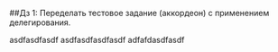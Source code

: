 ##Дз 1:
Переделать тестовое задание (аккордеон) с применением делегирования.

asdfasdfasdf
asdfasdfasdfasdf
adfafdasdfasdf
